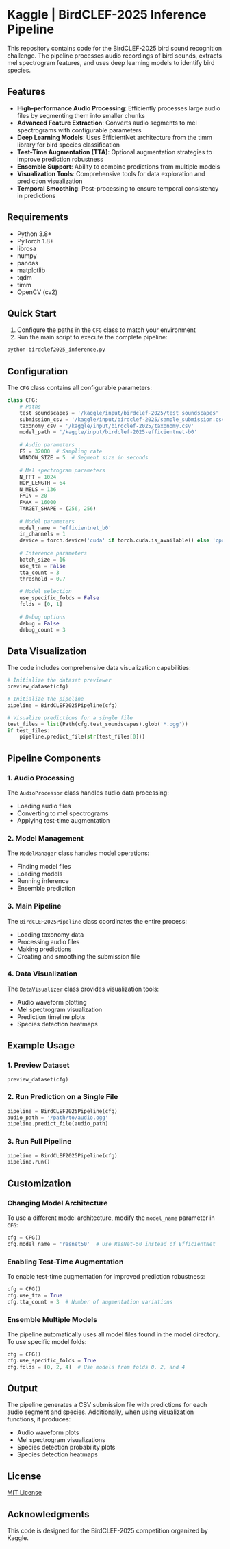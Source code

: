 # Kaggle | BirdCLEF-2025 Inference Pipeline

This repository contains code for the BirdCLEF-2025 bird sound recognition challenge. The pipeline processes audio recordings of bird sounds, extracts mel spectrogram features, and uses deep learning models to identify bird species.

## Features

- **High-performance Audio Processing**: Efficiently processes large audio files by segmenting them into smaller chunks
- **Advanced Feature Extraction**: Converts audio segments to mel spectrograms with configurable parameters
- **Deep Learning Models**: Uses EfficientNet architecture from the timm library for bird species classification
- **Test-Time Augmentation (TTA)**: Optional augmentation strategies to improve prediction robustness
- **Ensemble Support**: Ability to combine predictions from multiple models
- **Visualization Tools**: Comprehensive tools for data exploration and prediction visualization
- **Temporal Smoothing**: Post-processing to ensure temporal consistency in predictions

## Requirements

- Python 3.8+
- PyTorch 1.8+
- librosa
- numpy
- pandas
- matplotlib
- tqdm
- timm
- OpenCV (cv2)

## Quick Start

1. Configure the paths in the `CFG` class to match your environment
2. Run the main script to execute the complete pipeline:

```python
python birdclef2025_inference.py
```

## Configuration

The `CFG` class contains all configurable parameters:

```python
class CFG:
    # Paths
    test_soundscapes = '/kaggle/input/birdclef-2025/test_soundscapes'
    submission_csv = '/kaggle/input/birdclef-2025/sample_submission.csv'
    taxonomy_csv = '/kaggle/input/birdclef-2025/taxonomy.csv'
    model_path = '/kaggle/input/birdclef-2025-efficientnet-b0'
    
    # Audio parameters
    FS = 32000  # Sampling rate
    WINDOW_SIZE = 5  # Segment size in seconds
    
    # Mel spectrogram parameters
    N_FFT = 1024
    HOP_LENGTH = 64
    N_MELS = 136
    FMIN = 20
    FMAX = 16000
    TARGET_SHAPE = (256, 256)
    
    # Model parameters
    model_name = 'efficientnet_b0'
    in_channels = 1
    device = torch.device('cuda' if torch.cuda.is_available() else 'cpu')
    
    # Inference parameters
    batch_size = 16
    use_tta = False
    tta_count = 3
    threshold = 0.7
    
    # Model selection
    use_specific_folds = False
    folds = [0, 1]
    
    # Debug options
    debug = False
    debug_count = 3
```

## Data Visualization

The code includes comprehensive data visualization capabilities:

```python
# Initialize the dataset previewer
preview_dataset(cfg)

# Initialize the pipeline
pipeline = BirdCLEF2025Pipeline(cfg)

# Visualize predictions for a single file
test_files = list(Path(cfg.test_soundscapes).glob('*.ogg'))
if test_files:
    pipeline.predict_file(str(test_files[0]))
```

## Pipeline Components

### 1. Audio Processing

The `AudioProcessor` class handles audio data processing:
- Loading audio files
- Converting to mel spectrograms
- Applying test-time augmentation

### 2. Model Management

The `ModelManager` class handles model operations:
- Finding model files
- Loading models
- Running inference
- Ensemble prediction

### 3. Main Pipeline

The `BirdCLEF2025Pipeline` class coordinates the entire process:
- Loading taxonomy data
- Processing audio files
- Making predictions
- Creating and smoothing the submission file

### 4. Data Visualization

The `DataVisualizer` class provides visualization tools:
- Audio waveform plotting
- Mel spectrogram visualization
- Prediction timeline plots
- Species detection heatmaps

## Example Usage

### 1. Preview Dataset

```python
preview_dataset(cfg)
```

### 2. Run Prediction on a Single File

```python
pipeline = BirdCLEF2025Pipeline(cfg)
audio_path = '/path/to/audio.ogg'
pipeline.predict_file(audio_path)
```

### 3. Run Full Pipeline

```python
pipeline = BirdCLEF2025Pipeline(cfg)
pipeline.run()
```

## Customization

### Changing Model Architecture

To use a different model architecture, modify the `model_name` parameter in `CFG`:

```python
cfg = CFG()
cfg.model_name = 'resnet50'  # Use ResNet-50 instead of EfficientNet
```

### Enabling Test-Time Augmentation

To enable test-time augmentation for improved prediction robustness:

```python
cfg = CFG()
cfg.use_tta = True
cfg.tta_count = 3  # Number of augmentation variations
```

### Ensemble Multiple Models

The pipeline automatically uses all model files found in the model directory. To use specific model folds:

```python
cfg = CFG()
cfg.use_specific_folds = True
cfg.folds = [0, 2, 4]  # Use models from folds 0, 2, and 4
```

## Output

The pipeline generates a CSV submission file with predictions for each audio segment and species. Additionally, when using visualization functions, it produces:

- Audio waveform plots
- Mel spectrogram visualizations
- Species detection probability plots
- Species detection heatmaps

## License

[MIT License](LICENSE)

## Acknowledgments

This code is designed for the BirdCLEF-2025 competition organized by Kaggle.
